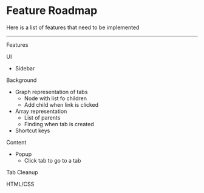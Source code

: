 # Feature Roadmap

Here is a list of features that need to be implemented

---

Features

UI
* Sidebar 

Background
* Graph representation of tabs
    * Node with list fo children
    * Add child when link is clicked
* Array representation 
    * List of parents
    * Finding when tab is created
* Shortcut keys


Content
* Popup
    * Click tab to go to a tab

Tab Cleanup


HTML/CSS